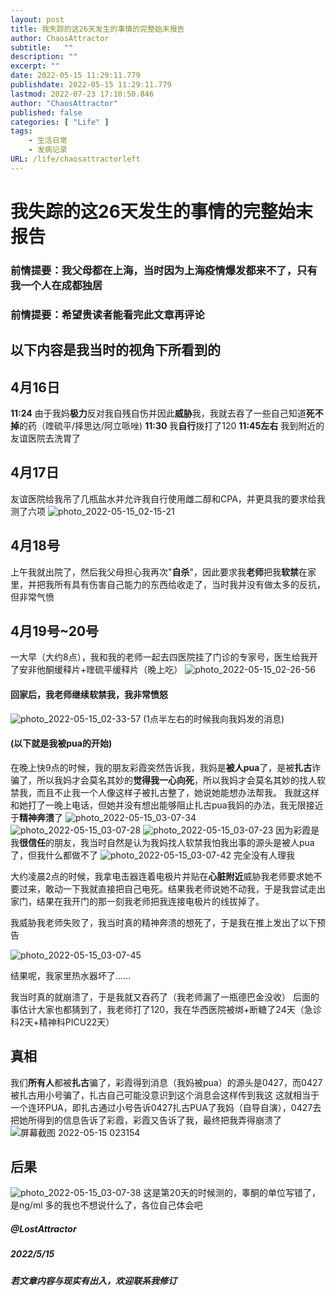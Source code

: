 ```yaml
---
layout: post
title: 我失踪的这26天发生的事情的完整始末报告
author: ChaosAttractor
subtitle:   ""
description: ""
excerpt: ""
date: 2022-05-15 11:29:11.779
publishdate: 2022-05-15 11:29:11.779
lastmod: 2022-07-23 17:10:50.846
author: "ChaosAttractor"
published: false
categories: [ "Life" ]
tags: 
    - 生活日常
    - 发病记录
URL: /life/chaosattractorleft
---
```


# 我失踪的这26天发生的事情的完整始末报告

### 前情提要：我父母都在上海，当时因为上海疫情爆发都来不了，只有我一个人在成都独居
### 前情提要：希望贵读者能看完此文章再评论
## 以下内容是我当时的视角下所看到的
## 4月16日
**11:24** 由于我妈**极力**反对我自残自伤并因此**威胁**我，我就去吞了一些自己知道**死不掉**的药（喹硫平/择思达/阿立哌唑)
**11:30** 我**自行**拨打了120
**11:45左右** 我到附近的友谊医院去洗胃了
## 4月17日
友谊医院给我吊了几瓶盐水并允许我自行使用雌二醇和CPA，并更具我的要求给我测了六项
![photo_2022-05-15_02-15-21](https://s2.loli.net/2022/07/24/UIKqJd3VgB26fwZ.jpg)
## 4月18号
上午我就出院了，然后我父母担心我再次"**自杀**"，因此要求我**老师**把我**软禁**在家里，并把我所有具有伤害自己能力的东西给收走了，当时我并没有做太多的反抗，但非常气愤
## 4月19号~20号
一大早（大约8点），我和我的老师一起去四医院挂了门诊的专家号，医生给我开了安非他酮缓释片+喹硫平缓释片（晚上吃）
![photo_2022-05-15_02-26-56](https://s2.loli.net/2022/07/24/PgzWnhf2akQcTlI.jpg)
#### 回家后，我老师**继续软禁**我，我非常愤怒
![photo_2022-05-15_02-33-57](https://s2.loli.net/2022/07/24/Gf2VBzIty5Cb6AU.jpg)
(1点半左右的时候我向我妈发的消息)
#### (以下就是我被pua的开始)
在晚上快9点的时候，我的朋友彩霞突然告诉我，我妈是**被人pua**了，是被**扎古**诈骗了，所以我妈才会莫名其妙的**觉得我一心向死**，所以我妈才会莫名其妙的找人软禁我，而且不止我一个人像这样子被扎古整了，她说她能想办法帮我。
我就这样和她打了一晚上电话，但她并没有想出能够阻止扎古pua我妈的办法，我无限接近于**精神奔溃**了
![photo_2022-05-15_03-07-34](https://s2.loli.net/2022/07/24/slSwQaYPvyMuN2R.jpg)
![photo_2022-05-15_03-07-28](https://s2.loli.net/2022/07/24/MZSU4F8ErPRijey.jpg)
![photo_2022-05-15_03-07-23](https://s2.loli.net/2022/07/24/b7nzpoNP5OVWc3U.jpg)
因为彩霞是我**很信任**的朋友，我当时自然是认为我妈找人软禁我怕我出事的源头是被人pua了，但我什么都做不了
![photo_2022-05-15_03-07-42](https://s2.loli.net/2022/07/24/hHA9ixqGUNKnC5u.jpg)
完全没有人理我

大约凌晨2点的时候，我拿电击器连着电极片并贴在**心脏附近**威胁我老师要求她不要过来，敢动一下我就直接把自己电死。结果我老师说她不动我，于是我尝试走出家门，结果在我开门的那一刻我老师把我连接电极片的线拔掉了。

我威胁我老师失败了，我当时真的精神奔溃的想死了，于是我在推上发出了以下预告

![photo_2022-05-15_03-07-45](https://s2.loli.net/2022/07/24/6n3yqpbklLUoW7E.jpg)

结果呢，我家里热水器坏了......

我当时真的就崩溃了，于是我就又吞药了（我老师漏了一瓶德巴金没收）
后面的事估计大家也都猜到了，我老师打了120，我在华西医院被绑+断糖了24天（急诊科2天+精神科PICU22天）

## 真相

我们**所有人**都被**扎古**骗了，彩霞得到消息（我妈被pua）的源头是0427，而0427被扎古用小号骗了，扎古自己可能没意识到这个消息会这样传到我这
这就相当于一个连环PUA，即扎古通过小号告诉0427扎古PUA了我妈（自导自演），0427去把她所得到的信息告诉了彩霞，彩霞又告诉了我，最终把我弄得崩溃了
![屏幕截图 2022-05-15 023154](https://s2.loli.net/2022/07/24/hma6BOwTDd9Nq8n.png)

## 后果
![photo_2022-05-15_03-07-38](https://s2.loli.net/2022/07/24/PkQ19DwKJHm3ZV2.jpg)
这是第20天的时候测的，睾酮的单位写错了，是ng/ml
多的我也不想说什么了，各位自己体会吧

##### @LostAttractor
##### 2022/5/15
##### 若文章内容与现实有出入，欢迎联系我修订